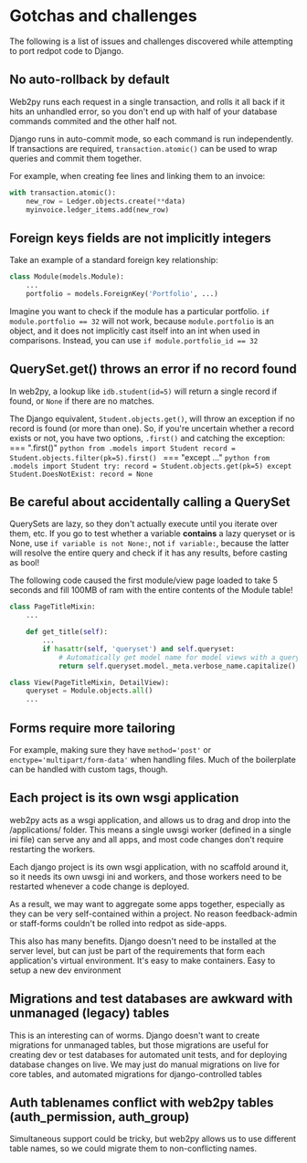 # Gotchas and challenges
The following is a list of issues and challenges discovered while attempting to port redpot code to Django.

## No auto-rollback by default
Web2py runs each request in a single transaction, and rolls it all back if it hits an unhandled error, so you don't
end up with half of your database commands commited and the other half not.

Django runs in auto-commit mode, so each command is run independently.  If transactions are required,
```transaction.atomic()``` can be used to wrap queries and commit them together.

For example, when creating fee lines and linking them to an invoice:
```python
with transaction.atomic():
    new_row = Ledger.objects.create(**data)
    myinvoice.ledger_items.add(new_row)
```

## Foreign keys fields are not implicitly integers
Take an example of a standard foreign key relationship:
```python
class Module(models.Module):
    ...
    portfolio = models.ForeignKey('Portfolio', ...)
```
Imagine you want to check if the module has a particular portfolio.
`if module.portfolio == 32` will not work, because `module.portfolio` is an
object, and it does not implicitly cast itself into an int when used in
comparisons.  Instead, you can use `if module.portfolio_id == 32`

## QuerySet.get() throws an error if no record found
In web2py, a lookup like `idb.student(id=5)` will return a single record if found, or `None` if there are no matches.

The Django equivalent, `Student.objects.get()`, will throw an exception if no record is found (or more than one).
So, if you're uncertain whether a record exists or not, you have two options, `.first()` and catching the exception:
=== ".first()"
    ```python
    from .models import Student
    record = Student.objects.filter(pk=5).first()
    ```
=== "except ..."
    ```python
    from .models import Student
    try:
        record = Student.objects.get(pk=5)
    except Student.DoesNotExist:
        record = None
    ```

## Be careful about accidentally calling a QuerySet
QuerySets are lazy, so they don't actually execute until you iterate over them, etc.
If you go to test whether a variable **contains** a lazy queryset or is None, use `if variable is not None:`, not
`if variable:`, because the latter will resolve the entire query and check if it has any results, before casting as
bool!

The following code caused the first module/view page loaded to take 5 seconds and fill 100MB of ram with the
entire contents of the Module table!

```python hl_lines="6 11"
class PageTitleMixin:
    ...

    def get_title(self):
        ...
        if hasattr(self, 'queryset') and self.queryset:
            # Automatically get model name for model views with a queryset
            return self.queryset.model._meta.verbose_name.capitalize()

class View(PageTitleMixin, DetailView):
    queryset = Module.objects.all()
    ...
```

## Forms require more tailoring
For example, making sure they have `method='post'` or `enctype='multipart/form-data'` when handling files.  Much of the boilerplate can be handled with custom tags, though.

## Each project is its own wsgi application
web2py acts as a wsgi application, and allows us to drag and drop into the /applications/ folder.  This means a
single uwsgi worker (defined in a single ini file) can serve any and all apps, and most code changes don't require
restarting the workers.

Each django project is its own wsgi application, with no scaffold around it, so it needs its own uwsgi ini and
workers, and those workers need to be restarted whenever a code change is deployed.

As a result, we may want to aggregate some apps together, especially as they can be very self-contained within a
project.  No reason feedback-admin or staff-forms couldn't be rolled into redpot as side-apps.

This also has many benefits.  Django doesn't need to be installed at the server level, but can just be part of the
requirements that form each application's virtual environment.  It's easy to make containers.  Easy to setup a new
dev environment

## Migrations and test databases are awkward with unmanaged (legacy) tables
This is an interesting can of worms.  Django doesn't want to create migrations for unmanaged tables, but those
migrations are useful for creating dev or test databases for automated unit tests, and for deploying database changes on live.  We may just do manual migrations on live for core tables, and automated migrations for django-controlled tables

## Auth tablenames conflict with web2py tables	(auth_permission, auth_group)
Simultaneous support could be tricky, but web2py allows us to use different table names, so we could migrate them to
non-conflicting names.
